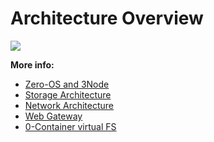 # Architecture Overview

![](./img/architecture_why_us.png)

**More info:**

- [Zero-OS and 3Node](architecture_3Node.md) 
- [Storage Architecture](architecture_storage.md)
- [Network Architecture](architecture_network.md)
- [Web Gateway](architecture_webgateway.md)
- [0-Container virtual FS](architecture_Flist.md)
<!-- - [Boot Architecture](architecture_boot.md) -->
